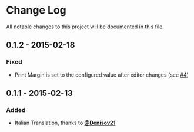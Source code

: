 # Change Log
All notable changes to this project will be documented in this file.


## 0.1.2 - 2015-02-18
### Fixed
- Print Margin is set to the configured value after editor changes (see [#4](https://github.com/Hirse/brackets-print-margin/issues/4))


## 0.1.1 - 2015-02-13
### Added
- Italian Translation, thanks to [__@Denisov21__](https://github.com/Denisov21)
